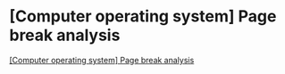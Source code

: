 # [Computer operating system] Page break analysis
[[Computer operating system] Page break analysis](https://aiwithcloud.com/2022/09/16/computer_operating_system_page_break_analysis/)